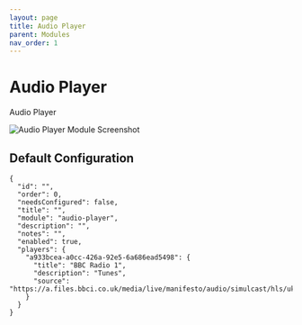 ```yaml
---
layout: page
title: Audio Player
parent: Modules
nav_order: 1
---
```


# Audio Player

Audio Player

![Audio Player Module Screenshot](/bug/assets/images/screenshots/module-audio-player.png)

## Default Configuration

```
{
  "id": "",
  "order": 0,
  "needsConfigured": false,
  "title": "",
  "module": "audio-player",
  "description": "",
  "notes": "",
  "enabled": true,
  "players": {
    "a933bcea-a0cc-426a-92e5-6a686ead5498": {
      "title": "BBC Radio 1",
      "description": "Tunes",
      "source": "https://a.files.bbci.co.uk/media/live/manifesto/audio/simulcast/hls/uk/high/aks/bbc_radio_one.m3u8"
    }
  }
}
```
